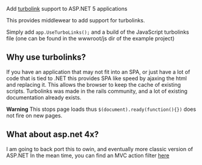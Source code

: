 Add [turbolink](https://github.com/rails/turbolinks) support to ASP.NET 5 applications 

This provides middlewear to add support for turbolinks. 

Simply add `app.UseTurboLinks();` and a build of the JavaScript turbolinks file (one can be found in the wwwroot/js dir of the example project)


## Why use turbolinks?

If you have an application that may not fit into an SPA, or just have a lot of code that is tied to .NET this provides SPA like speed by ajaxing the html and replacing it. This allows the browser to keep the cache of existing scripts. Turbolinks was made in the rails community, and a lot of existing documentation already exists.


**Warning** This stops page loads thus `$(document).ready(function(){})` does not fire on new pages.

## What about asp.net 4x?

I am going to back port this to owin, and eventually more classic version of ASP.NET In the mean time, you can find an MVC action filter [here](https://github.com/kazimanzurrashid/aspnetmvcturbolinks)